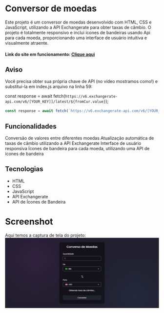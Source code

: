 # Conversor de moedas
Este projeto é um conversor de moedas desenvolvido com HTML, CSS e JavaScript, utilizando a API Exchangerate para obter taxas de câmbio. O projeto é totalmente responsivo e inclui ícones de bandeiras usando Api para cada moeda, proporcionando uma interface de usuário intuitiva e visualmente atraente.

#### Link do site em funcionamento: <a href="https://conversormoedas1934.netlify.app/"> Clique aqui </a>

## Aviso
Você precisa obter sua própria chave de API (no vídeo mostramos como!) e substituí-la em index.js arquivo na linha 59:

const response = await fetch(`https://v6.exchangerate-api.com/v6/[YOUR_KEY]]/latest/${fromCur.value}`);

```javascript
const response = await fetch(`https://v6.exchangerate-api.com/v6/[YOUR_KEY]]/latest/${fromCur.value}`);
```
## Funcionalidades
 Conversão de valores entre diferentes moedas
 Atualização automática de taxas de câmbio utilizando a API Exchangerate
 Interface de usuário responsiva
 Ícones de bandeira para cada moeda, utilizando uma API de ícones de bandeira

## Tecnologias
- HTML
- CSS
- JavaScript
- API Exchangerate
- API de Ícones de Bandeira

# Screenshot
Aqui temos a captura de tela do projeto:
![screenshot](img/screenshot.png)
 
